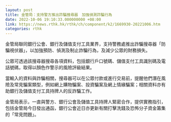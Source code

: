 ```yaml
---
layout: post
title: 金管局：支持警方推出詐騙搜尋器　加強偵測詐騙行為
date: 2022-10-06 19:10:33.000000000 +08:00
link: https://news.rthk.hk/rthk/ch/component/k2/1669930-20221006.htm
categories: rthk
---
```


金管局聯同銀行公會、銀行及儲值支付工具業界，支持警務處推出詐騙搜尋器「防騙視伏器」，以加強預防、偵測及制止詐騙行為，及減少公眾的財務損失。

公眾可透過該搜尋器搜尋各項資料，包括銀行戶口號碼、儲值支付工具識別碼及電話號碼，取得以顏色作警示的風險評級結果。

當輸入的資料與詐騙相關，搜尋器可以在公眾付款或進行交易前，提醒他們潛在風險及常見騙案類型，例如網上購物騙案、投資騙案及網上情緣騙案；相關資料亦有助銀行及儲值支付工具持牌人的反詐騙工作。

金管局表示，一直與警方、銀行公會及儲值工具持牌人緊密合作，提供實務指引，包括金管局今日發出通函，銀行公會近日亦更新有關打擊洗錢及恐怖分子資金籌集的「常見問題」。

